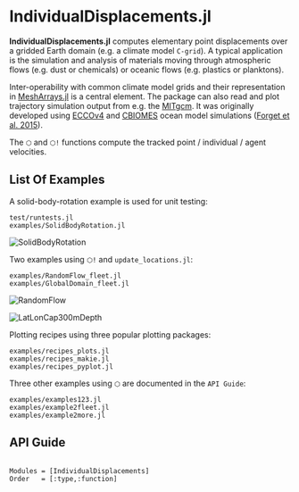 # IndividualDisplacements.jl

**IndividualDisplacements.jl** computes elementary point displacements over a gridded Earth domain (e.g. a climate model `C-grid`). A typical application is the simulation and analysis of materials moving through atmospheric flows (e.g. dust or chemicals) or oceanic flows (e.g. plastics or planktons).

Inter-operability with common climate model grids and their representation in [MeshArrays.jl](https://github.com/JuliaClimate/MeshArrays.jl) is a central element. The package can also read and plot trajectory simulation output from e.g. the [MITgcm](https://mitgcm.readthedocs.io/en/latest/?badge=latest). It was originally developed using [ECCOv4](https://eccov4.readthedocs.io/en/latest/) and [CBIOMES](https://cbiomes.readthedocs.io/en/latest/) ocean model simulations ([Forget et al. 2015](https://doi.org/10.5194/gmd-8-3071-2015)).

The `⬡` and `⬡!` functions compute the tracked point / individual / agent velocities. 

## List Of Examples

A solid-body-rotation example is used for unit testing:

```
test/runtests.jl
examples/SolidBodyRotation.jl
```

![SolidBodyRotation](https://github.com/JuliaClimate/IndividualDisplacements.jl/raw/master/examples/figs/SolidBodyRotation.gif)

Two examples using `⬡!` and `update_locations.jl`:

```
examples/RandomFlow_fleet.jl
examples/GlobalDomain_fleet.jl
```

![RandomFlow](https://github.com/JuliaClimate/IndividualDisplacements.jl/raw/master/examples/figs/RandomFlow.gif)

![LatLonCap300mDepth](https://github.com/JuliaClimate/IndividualDisplacements.jl/raw/master/examples/LatLonCap300mDepth.png)

Plotting recipes using three popular plotting packages:

```
examples/recipes_plots.jl
examples/recipes_makie.jl
examples/recipes_pyplot.jl	
```

Three other examples using `⬡`  are documented in the `API Guide`:

```
examples/examples123.jl
examples/example2fleet.jl
examples/example2more.jl
```

## API Guide

```@index
```

```@autodocs
Modules = [IndividualDisplacements]
Order   = [:type,:function]
```

